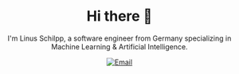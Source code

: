 <div align="center">

# Hi there 👋

I'm Linus Schilpp, a software engineer from Germany specializing in Machine Learning & Artificial Intelligence.

[![Email](https://custom-icon-badges.demolab.com/badge/Contact_me-000000.svg?style=for-the-badge&logo=mail)](mailto:contact@linus-schilpp.com)
